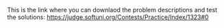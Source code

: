 This is the link where you can downlaod the problem descriptions and test the solutions:
https://judge.softuni.org/Contests/Practice/Index/1323#0
